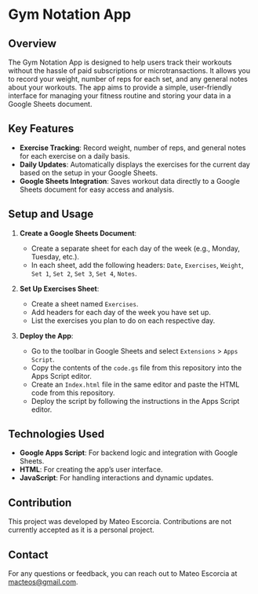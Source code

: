# Gym Notation App

## Overview

The Gym Notation App is designed to help users track their workouts without the hassle of paid subscriptions or microtransactions. It allows you to record your weight, number of reps for each set, and any general notes about your workouts. The app aims to provide a simple, user-friendly interface for managing your fitness routine and storing your data in a Google Sheets document.

## Key Features

- **Exercise Tracking**: Record weight, number of reps, and general notes for each exercise on a daily basis.
- **Daily Updates**: Automatically displays the exercises for the current day based on the setup in your Google Sheets.
- **Google Sheets Integration**: Saves workout data directly to a Google Sheets document for easy access and analysis.

## Setup and Usage

1. **Create a Google Sheets Document**:
   - Create a separate sheet for each day of the week (e.g., Monday, Tuesday, etc.).
   - In each sheet, add the following headers: `Date`, `Exercises`, `Weight`, `Set 1`, `Set 2`, `Set 3`, `Set 4`, `Notes`.

2. **Set Up Exercises Sheet**:
   - Create a sheet named `Exercises`.
   - Add headers for each day of the week you have set up.
   - List the exercises you plan to do on each respective day.

3. **Deploy the App**:
   - Go to the toolbar in Google Sheets and select `Extensions` > `Apps Script`.
   - Copy the contents of the `code.gs` file from this repository into the Apps Script editor.
   - Create an `Index.html` file in the same editor and paste the HTML code from this repository.
   - Deploy the script by following the instructions in the Apps Script editor.

## Technologies Used

- **Google Apps Script**: For backend logic and integration with Google Sheets.
- **HTML**: For creating the app’s user interface.
- **JavaScript**: For handling interactions and dynamic updates.

## Contribution

This project was developed by Mateo Escorcia. Contributions are not currently accepted as it is a personal project.

## Contact

For any questions or feedback, you can reach out to Mateo Escorcia at macteos@gmail.com.
